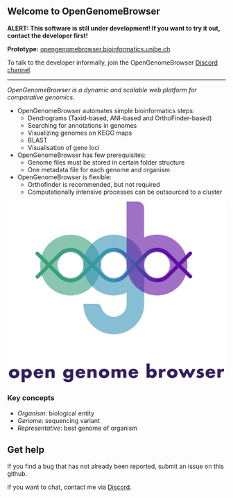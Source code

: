 ## Welcome to OpenGenomeBrowser 
 
**ALERT: This software is still under development! If you want to try it out, contact the developer first!**

**Prototype:** [opengenomebrowser.bioinformatics.unibe.ch](https://opengenomebrowser.bioinformatics.unibe.ch/)

To talk to the developer informally, join the OpenGenomeBrowser [Discord channel](https://discord.gg/mDm4fqf).
<hr>

_OpenGenomeBrowser is a dynamic and scalable web platform for comparative genomics._

-   OpenGenomeBrowser automates simple bioinformatics steps:
    - Dendrograms (Taxid-based, ANI-based and OrthoFinder-based)
    - Searching for annotations in genomes
    - Visualizing genomes on KEGG maps
    - BLAST
    - Visualisation of gene loci
-   OpenGenomeBrowser has few prerequisites:
    - Genome files must be stored in certain folder structure
    - One metadata file for each genome and organism
-   OpenGenomeBrowser is flexible:
    - Orthofinder is recommended, but not required
    - Computationally intensive processes can be outsourced to a cluster

<div align="center">
<img src="https://raw.githubusercontent.com/opengenomebrowser/opengenomebrowser/master/website/static/global/customicons/ogb-full.svg"  width="500px">
</div>

### Key concepts

-   _Organism_: biological entity
-   _Genome_: sequencing variant
-   _Representative_: best genome of organism



## Get help
If you find a bug that has not already been reported, submit an issue on this github.

If you want to chat, contact me via [Discord](https://discord.gg/mDm4fqf).

